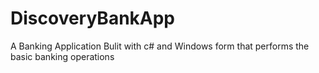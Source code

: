 # DiscoveryBankApp
A Banking Application Bulit with c# and Windows form that performs the basic banking operations
